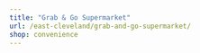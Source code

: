 ```yaml
---
title: "Grab & Go Supermarket"
url: /east-cleveland/grab-and-go-supermarket/
shop: convenience
---
```

